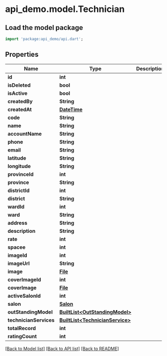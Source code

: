 # api_demo.model.Technician

## Load the model package
```dart
import 'package:api_demo/api.dart';
```

## Properties
Name | Type | Description | Notes
------------ | ------------- | ------------- | -------------
**id** | **int** |  | [optional] 
**isDeleted** | **bool** |  | [optional] 
**isActive** | **bool** |  | [optional] 
**createdBy** | **String** |  | [optional] 
**createdAt** | [**DateTime**](DateTime.md) |  | [optional] 
**code** | **String** |  | [optional] 
**name** | **String** |  | [optional] 
**accountName** | **String** |  | [optional] 
**phone** | **String** |  | [optional] 
**email** | **String** |  | [optional] 
**latitude** | **String** |  | [optional] 
**longitude** | **String** |  | [optional] 
**provinceId** | **int** |  | [optional] 
**province** | **String** |  | [optional] 
**districtId** | **int** |  | [optional] 
**district** | **String** |  | [optional] 
**wardId** | **int** |  | [optional] 
**ward** | **String** |  | [optional] 
**address** | **String** |  | [optional] 
**description** | **String** |  | [optional] 
**rate** | **int** |  | [optional] 
**spacee** | **int** |  | [optional] 
**imageId** | **int** |  | [optional] 
**imageUrl** | **String** |  | [optional] 
**image** | [**File**](File.md) |  | [optional] 
**coverImageId** | **int** |  | [optional] 
**coverImage** | [**File**](File.md) |  | [optional] 
**activeSalonId** | **int** |  | [optional] 
**salon** | [**Salon**](Salon.md) |  | [optional] 
**outStandingModel** | [**BuiltList&lt;OutStandingModel&gt;**](OutStandingModel.md) |  | [optional] 
**technicianServices** | [**BuiltList&lt;TechnicianService&gt;**](TechnicianService.md) |  | [optional] 
**totalRecord** | **int** |  | [optional] 
**ratingCount** | **int** |  | [optional] 

[[Back to Model list]](../README.md#documentation-for-models) [[Back to API list]](../README.md#documentation-for-api-endpoints) [[Back to README]](../README.md)


